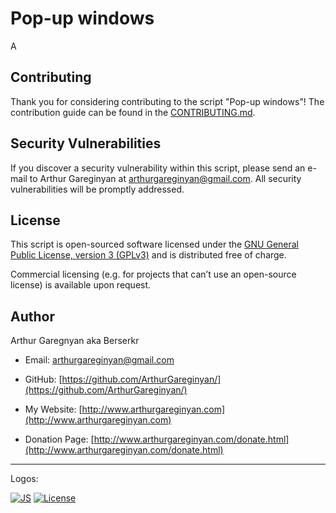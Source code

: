 # Pop-up windows

A


## Contributing

Thank you for considering contributing to the script "Pop-up windows"! The contribution guide can be found in the [CONTRIBUTING.md](https://github.com/ArthurGareginyan/pop-up-windows/blob/master/CONTRIBUTING.md).


## Security Vulnerabilities

If you discover a security vulnerability within this script, please send an e-mail to Arthur Gareginyan at arthurgareginyan@gmail.com. All security vulnerabilities will be promptly addressed.


## License

This script is open-sourced software licensed under the [GNU General Public License, version 3 (GPLv3)](http://www.gnu.org/licenses/gpl-3.0.html) and is distributed free of charge.

Commercial licensing (e.g. for projects that can’t use an open-source license) is available upon request.


## Author

Arthur Garegnyan aka Berserkr

* Email: arthurgareginyan@gmail.com

* GitHub: [https://github.com/ArthurGareginyan/](https://github.com/ArthurGareginyan/)

* My Website: [http://www.arthurgareginyan.com](http://www.arthurgareginyan.com)

* Donation Page: [http://www.arthurgareginyan.com/donate.html](http://www.arthurgareginyan.com/donate.html)


---
Logos:

[![JS](https://dl.dropboxusercontent.com/s/zumy31fjzyj4p6z/JavaScript.png)]()
[![License](http://www.gnu.org/graphics/gplv3-127x51.png)](http://www.gnu.org/licenses/gpl-3.0.html)
